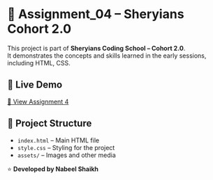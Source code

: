 # 📝 Assignment_04 – Sheryians Cohort 2.0

This project is part of **Sheryians Coding School – Cohort 2.0**.  
It demonstrates the concepts and skills learned in the early sessions, including HTML, CSS.

## 🚀 Live Demo  
[🔗 View Assignment 4](https://cohort2-assignment4.netlify.app/)

## 📂 Project Structure
- `index.html` – Main HTML file  
- `style.css` – Styling for the project  
- `assets/` – Images and other media

⭐ **Developed by Nabeel Shaikh**
